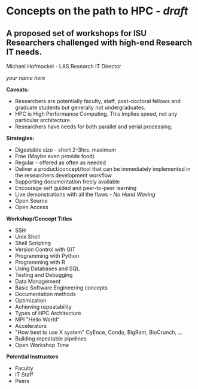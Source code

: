 Concepts on the path to HPC - *draft*
=============================
A proposed set of workshops for ISU Researchers challenged with high-end Research IT needs.
---------------------------------------------------
Michael Hofmockel - LAS Research IT Director

*your name here*

**Caveats:**

- Researchers are potentially faculty, staff, post-doctoral fellows and graduate students but generally not undergraduates.
- HPC is High Performance Computing. This implies speed, not any particular architecture.
- Researchers have needs for both parallel and serial processing.

**Strategies:**

- Digestable size - short 2-3hrs. maximum
- Free (Maybe even provide food)
- Regular - offered as often as needed
- Deliver a product/concept/tool that can be immediately implemented in the researchers development workflow
- Supporting documentation freely available
- Encourage self guided and peer-to-peer learning
- Live demonstrations with all the flaws - *No Hand Waving*
- Open Source
- Open Access

**Workshop/Concept Titles**

- SSH
- Unix Shell
- Shell Scripting
- Version Control with GIT
- Programming with Python
- Programming with R
- Using Databases and SQL
- Testing and Debugging
- Data Management
- Basic Software Engineering concepts
- Documentation methods
- Optimization
- Achieving repeatability
- Types of HPC Architecture
- MPI "Hello World"
- Accelerators
- "How best to use X system" CyEnce, Condo, BigRam, BioCrunch, ...
- Building repeatable pipelines
- Open Workshop Time

**Potential Instructors**

- Faculty
- IT Staff
- Peers
